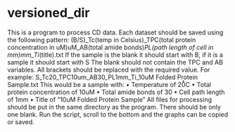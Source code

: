 # versioned_dir
This is a program to process CD data. Each dataset should be saved using the following pattern:
(B/S)_Tc(temp in Celsius)_TPC(total protein concentration in uM)uM_AB(total amide bonds)_PL(path length of cell in mm)mm_Ti_(title).txt
If the sample is the blank it should start with B, if it is a sample it should start with S
The blank should not contain the TPC and AB variables.
All brackets should be replaced with the required value. For example:
S_Tc20_TPC10um_AB30_PL1mm_Ti_10uM Folded Protein Sample.txt
This would be a sample with:
•	Temperature of 20̊C
•	Total protein concentration of 10uM
•	Total amide bonds of 30
•	Cell path length of 1mm
•	Title of “10uM Folded Protein Sample”
All files for processing should be put in the same directory as the program. There should be only one blank. Run the script, scroll to the bottom and the graphs can be copied or saved.
